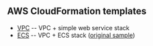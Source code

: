 ## AWS CloudFormation templates

 * [VPC](./VPC/VPC_web_service.json) -- VPC + simple web service stack
 * [ECS](./ECS_cluster/master.yaml) -- VPC + ECS stack ([original sample](https://github.com/aws-samples/ecs-refarch-cloudformation))
